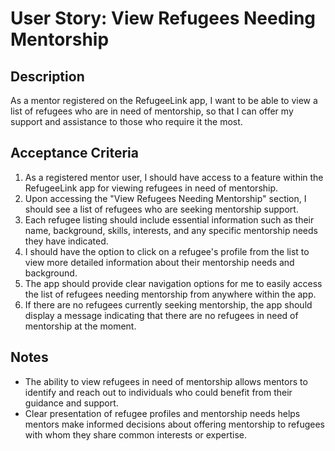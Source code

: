 # User Story: View Refugees Needing Mentorship

## Description
As a mentor registered on the RefugeeLink app, I want to be able to view a list of refugees who are in need of mentorship, so that I can offer my support and assistance to those who require it the most.

## Acceptance Criteria
1. As a registered mentor user, I should have access to a feature within the RefugeeLink app for viewing refugees in need of mentorship.
2. Upon accessing the "View Refugees Needing Mentorship" section, I should see a list of refugees who are seeking mentorship support.
3. Each refugee listing should include essential information such as their name, background, skills, interests, and any specific mentorship needs they have indicated.
4. I should have the option to click on a refugee's profile from the list to view more detailed information about their mentorship needs and background.
5. The app should provide clear navigation options for me to easily access the list of refugees needing mentorship from anywhere within the app.
6. If there are no refugees currently seeking mentorship, the app should display a message indicating that there are no refugees in need of mentorship at the moment.

## Notes
- The ability to view refugees in need of mentorship allows mentors to identify and reach out to individuals who could benefit from their guidance and support.
- Clear presentation of refugee profiles and mentorship needs helps mentors make informed decisions about offering mentorship to refugees with whom they share common interests or expertise.
